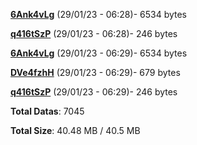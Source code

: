 [**6Ank4vLg**](/data/6Ank4vLg.txt) (29/01/23 - 06:28)- 6534 bytes

[**q416tSzP**](/data/q416tSzP.txt) (29/01/23 - 06:28)- 246 bytes

[**6Ank4vLg**](/data/6Ank4vLg.txt) (29/01/23 - 06:29)- 6534 bytes

[**DVe4fzhH**](/data/DVe4fzhH.txt) (29/01/23 - 06:29)- 679 bytes

[**q416tSzP**](/data/q416tSzP.txt) (29/01/23 - 06:29)- 246 bytes

**Total Datas**: 7045

**Total Size**: 40.48 MB / 40.5 MB